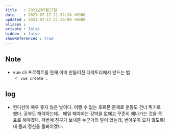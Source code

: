 ```yaml
---
title   : 2021년07월17일 
date    : 2021-07-17 21:32:24 +0900
updated : 2021-07-17 21:36:09 +0900
aliases : 
private : false
hidden  : false
showReferences : true
---
```

## Note
- vue cli 프로젝트를 현재 이미 만들어진 디렉토리에서 만드는 법  
  - `vue create .`  

## log 
- 컨디션이 매우 좋지 않은 날이다. 어쩔 수 없는 호르몬 문제로 운동도 건너 뛰기로 했다. 공부도 해야하는데... 매일 해야하는 강박을 없애고 꾸준히 해나가는 것을 목표로 해야겠다. 저번에 친구가 보내준 누군가의 말이 었는데, 번아웃이 오지 않도록!내 몸과 정신을 돌봐야겠다.
